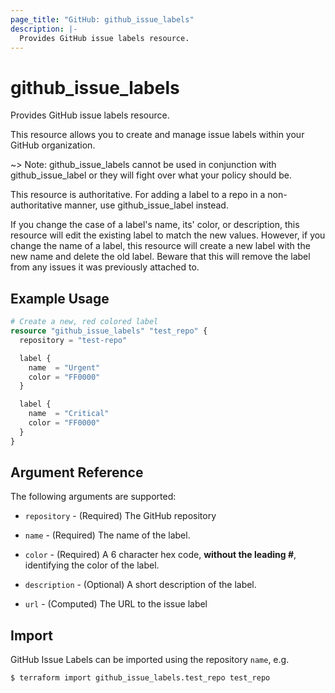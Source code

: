 ```yaml
---
page_title: "GitHub: github_issue_labels"
description: |-
  Provides GitHub issue labels resource.
---
```


# github_issue_labels

Provides GitHub issue labels resource.

This resource allows you to create and manage issue labels within your GitHub organization.

~> Note: github_issue_labels cannot be used in conjunction with github_issue_label or they will fight over what your policy should be.

This resource is authoritative. For adding a label to a repo in a non-authoritative manner, use github_issue_label instead.

If you change the case of a label's name, its' color, or description, this resource will edit the existing label to match the new values. However, if you change the name of a label, this resource will create a new label with the new name and delete the old label. Beware that this will remove the label from any issues it was previously attached to.

## Example Usage

```terraform
# Create a new, red colored label
resource "github_issue_labels" "test_repo" {
  repository = "test-repo"

  label {
    name  = "Urgent"
    color = "FF0000"
  }

  label {
    name  = "Critical"
    color = "FF0000"
  }
}
```

## Argument Reference

The following arguments are supported:

* `repository` - (Required) The GitHub repository

* `name` - (Required) The name of the label.

* `color` - (Required) A 6 character hex code, **without the leading #**, identifying the color of the label.

* `description` - (Optional) A short description of the label.

* `url` - (Computed) The URL to the issue label

## Import

GitHub Issue Labels can be imported using the repository `name`, e.g.

```
$ terraform import github_issue_labels.test_repo test_repo
```
